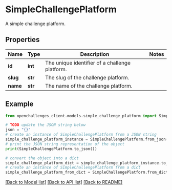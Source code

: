 # SimpleChallengePlatform

A simple challenge platform.

## Properties

| Name     | Type    | Description                                    | Notes |
| -------- | ------- | ---------------------------------------------- | ----- |
| **id**   | **int** | The unique identifier of a challenge platform. |
| **slug** | **str** | The slug of the challenge platform.            |
| **name** | **str** | The name of the challenge platform.            |

## Example

```python
from openchallenges_client.models.simple_challenge_platform import SimpleChallengePlatform

# TODO update the JSON string below
json = "{}"
# create an instance of SimpleChallengePlatform from a JSON string
simple_challenge_platform_instance = SimpleChallengePlatform.from_json(json)
# print the JSON string representation of the object
print(SimpleChallengePlatform.to_json())

# convert the object into a dict
simple_challenge_platform_dict = simple_challenge_platform_instance.to_dict()
# create an instance of SimpleChallengePlatform from a dict
simple_challenge_platform_from_dict = SimpleChallengePlatform.from_dict(simple_challenge_platform_dict)
```

[[Back to Model list]](../README.md#documentation-for-models) [[Back to API list]](../README.md#documentation-for-api-endpoints) [[Back to README]](../README.md)
